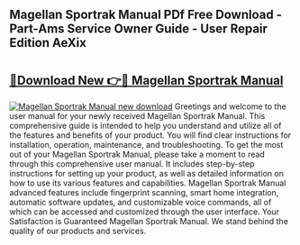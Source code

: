 ## Magellan Sportrak Manual PDf Free Download - Part-Ams Service Owner Guide - User Repair Edition AeXix

# <h2><a href="http://bc38612.oget.top/?id=Magellan+Sportrak+Manual">🔗Download New 👉🔴 Magellan Sportrak Manual</a></h2>

[![Magellan Sportrak Manual new download](https://i.imgur.com/5g1atiW.png)](http://bc38612.oget.top/?id=Magellan+Sportrak+Manual)
Greetings and welcome to the user manual for your newly received Magellan Sportrak Manual. This comprehensive guide is intended to help you understand and utilize all of the features and benefits of your product. You will find clear instructions for installation, operation, maintenance, and troubleshooting. To get the most out of your Magellan Sportrak Manual, please take a moment to read through this comprehensive user manual. It includes step-by-step instructions for setting up your product, as well as detailed information on how to use its various features and capabilities. Magellan Sportrak Manual advanced features include fingerprint scanning, smart home integration, automatic software updates, and customizable voice commands, all of which can be accessed and customized through the user interface. Your Satisfaction is Guaranteed Magellan Sportrak Manual. We stand behind the quality of our products and services.
